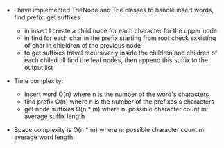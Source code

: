- I have implemented TrieNode and Trie classes to handle insert words, find prefix, get  suffixes
    - in insert I create a child node for each character for the upper node
    - in find for each char in the prefix starting from root check exxisting of char in chieldren of the previous node
    - to get suffixes travel recursiverly inside the children and children of each chiled till find the leaf nodes, then append this suffix to the output list
- Time complexity:
    - Insert word O(n) where n is the number of the word's characters
    - find prefix O(n) where n is the number of the prefixes's characters
    - get node suffixes O(n * m) where
                                n: possible character count
                                m: average suffix length

- Space complexity is O(n * m) where
                n: possible character count
                m: average word length